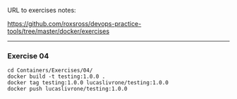 URL to exercises notes:

https://github.com/roxsross/devops-practice-tools/tree/master/docker/exercises

--- 

### Exercise 04
```
cd Containers/Exercises/04/   
docker build -t testing:1.0.0 .   
docker tag testing:1.0.0 lucaslivrone/testing:1.0.0   
docker push lucaslivrone/testing:1.0.0    
```